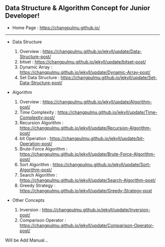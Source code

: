 ## Data Structure & Algorithm Concept for Junior Developer!

- Home Page : https://changpulmu.github.io/  

---

* Data Structure
  1. Overview : https://changpulmu.github.io/jekyll/update/Data-Structure-post/
  2. bitset : https://changpulmu.github.io/jekyll/update/bitset-post/
  3. Dynamic Array : https://changpulmu.github.io/jekyll/update/Dynamic-Array-post/
  4. Set Data Structure : https://changpulmu.github.io/jekyll/update/Set-Data-Structure-post/  

* Algorithm
  1. Overview : https://changpulmu.github.io/jekyll/update/Algorithm-post/
  2. Time Complexity : https://changpulmu.github.io/jekyll/update/Time-Complexity-post/
  3. Recursion Algorithm : https://changpulmu.github.io/jekyll/update/Recursion-Algorithm-post/
  4. bit Operation : https://changpulmu.github.io/jekyll/update/bit-Operation-post/
  5. Brute-Force Algorithm : https://changpulmu.github.io/jekyll/update/Brute-Force-Algorithm-post/
  6. Sort Algorithm : https://changpulmu.github.io/jekyll/update/Sort-Algorithm-post/
  7. Search Algorithm : https://changpulmu.github.io/jekyll/update/Search-Algorithm-post/
  8. Greedy Strategy : https://changpulmu.github.io/jekyll/update/Greedy-Strategy-post

* Other Concepts
  1. Inversion : https://changpulmu.github.io/jekyll/update/Inversion-post/
  2. Comparison Operator : https://changpulmu.github.io/jekyll/update/Comparison-Operator-post/

Will be Add Manual...
